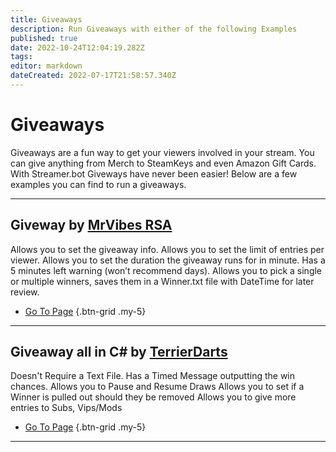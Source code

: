 ```yaml
---
title: Giveaways
description: Run Giveaways with either of the following Examples
published: true
date: 2022-10-24T12:04:19.282Z
tags: 
editor: markdown
dateCreated: 2022-07-17T21:58:57.340Z
---
```


# Giveaways

Giveaways are a fun way to get your viewers involved in your stream. You can give anything from Merch to SteamKeys and even Amazon Gift Cards. With Streamer.bot Giveways have never been easier! Below are a few examples you can find to run a giveaways.

---

## Giveway by [MrVibes RSA](www.twitch.tv/mrvibes_rsa)

Allows you to set the giveaway info.
Allows you to set the limit of entries per viewer.
Allows you to set the duration the giveaway runs for in minute. Has a 5 minutes left warning (won’t recommend days).
Allows you to pick a single or multiple winners, saves them in a Winner.txt file with DateTime for later review.

- [ Go To Page](/extensions/giveaway-timed)
{.btn-grid .my-5}


---

## Giveaway all in C# by [TerrierDarts](https://www.twitch.tv/TerrierDarts)

Doesn't Require a Text File.
Has a Timed Message outputting the win chances.
Allows you to Pause and Resume Draws
Allows you to set if a Winner is pulled out should they be removed
Allows you to give more entries to Subs, Vips/Mods

- [Go To Page](/extensions/giveaway-csharp)
{.btn-grid .my-5} 

---


